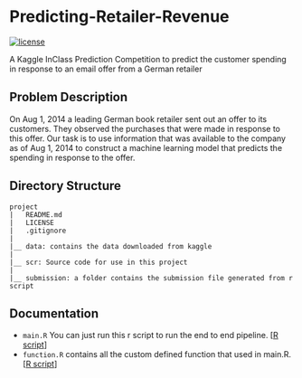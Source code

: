 # Predicting-Retailer-Revenue
[![license](https://img.shields.io/github/license/mashape/apistatus.svg)](https://github.com/johnnychiuchiu/Machine-Learning/blob/master/LICENSE)

A Kaggle InClass Prediction Competition to predict the customer spending in response to an email offer from a German retailer

## Problem Description
On Aug 1, 2014 a leading German book retailer sent out an offer to its customers. They observed the purchases that were made in response to this offer. Our task is to use information that was available to the company as of Aug 1, 2014 to construct a machine learning model that predicts the spending in response to the offer.

## Directory Structure

```
project
|   README.md
|   LICENSE
|   .gitignore
|
|__ data: contains the data downloaded from kaggle
|
|__ scr: Source code for use in this project
|
|__ submission: a folder contains the submission file generated from r script
```

## Documentation
* `main.R` You can just run this r script to run the end to end pipeline. [[R script](https://github.com/johnnychiuchiu/Predicting-Retailer-Revenue/blob/master/src/main.R)]
* `function.R` contains all the custom defined function that used in main.R. [[R script](https://github.com/johnnychiuchiu/Predicting-Retailer-Revenue/blob/master/src/function.R)]
